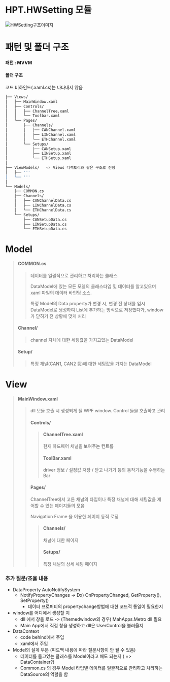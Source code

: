 
# HPT.HWSetting 모듈
![HWSetting구조이미지](https://github.com/user-attachments/assets/1a7c2035-5dd6-4140-b7d2-a73fe724d070)


# 패턴 및 폴더 구조
#### 패턴 : MVVM
#### 폴더 구조
코드 비하인드(.xaml.cs)는 나타내지 않음
```bash
├── Views/
│   ├── MainWindow.xaml
│   ├── Controls/
│   │   ├── ChannelTree.xaml
│   │   └── Toolbar.xaml
│   └── Pages/
│       ├── Channels/
│       │   ├── CANChannel.xaml
│       │   ├── LINChannel.xaml
│       │   └── ETHChannel.xaml
│       └── Setups/
│           ├── CANSetup.xaml
│           ├── LINSetup.xaml
│           └── ETHSetup.xaml
│
├── ViewModels/   <- Views 디렉토리와 같은 구조로 진행
│   ├── '''
│   └── '''
│
└── Models/
    ├── COMMON.cs
    ├── Channels/
    │   ├── CANChannelData.cs
    │   ├── LINChannelData.cs
    │   └── ETHChannelData.cs
    └── Setups/
        ├── CANSetupData.cs
        ├── LINSetupData.cs
        └── ETHSetupData.cs
```

# Model
> #### COMMON.cs
> > 데이터를 일괄적으로 관리하고 처리하는 클래스.
> >
> > DataModel에 있는 모든 모델의 클래스타입 및 데이터를 알고있으며 xaml 파일의 데이터 바인딩 소스.
> > 
> > 특정 Model의 Data property가 변경 시, 변경 전 상태를 임시 DataModel로 생성하여 List에 추가하는 방식으로 저장했다가, window가 닫히기 전 상황에 맞게 처리
> #### Channel/
> > channel 자체에 대한 세팅값을 가지고있는 DataModel
> #### Setup/
> > 특정 채널(CAN1, CAN2 등)에 대한 세팅값을 가지는 DataModel 

# View
> #### MainWindow.xaml
> > dll 모듈 호출 시 생성되게 될 WPF window.
> > Control 들을 호출하고 관리
> > #### Controls/
> > > #### ChannelTree.xaml
> > > 현재 하드웨어 채널을 보여주는 컨트롤
> > > #### ToolBar.xaml
> > > driver 정보 / 설정값 저장 / 닫고 나가기 등의 동작기능을 수행하는 Bar
> > #### Pages/
> > ChannelTree에서 고른 채널의 타입이나 특정 채널에 대해 세팅값을 제어할 수 있는 페이지들의 모음
> >
> > Navigation Frame 을 이용한 페이지 동적 로딩
> > > #### Channels/
> > > 채널에 대한 페이지
> > > #### Setups/
> > > 특정 채널의 상세 세팅 페이지


### 추가 질문/조율 내용

* DataProperty AutoNotifySystem
    * NotifyPropertyChanges -> Dx) OnPropertyChanged, GetProperty(), SetProperty()
        * 데이터 프로퍼티의 propertychange방법에 대한 코드적 통일이 필요한지
* window를 어디에서 생성할 지
    * dll 에서 창을 로드 -> (Themedwindow의 경우) MahApps.Metro dll 필요
    * Main App에서 직접 창을 생성하고 dll은 UserControl을 불러올지
* DataContext
    * code behind에서 주입
    * xaml에서 주입
* Model의 설계 부분 (피드백 내용에 따라 질문사항이 안 될 수 있음)
    * 데이터를 들고있는 클래스를 Model이라고 해도 되는지 ( => DataContainer?)
    * Common.cs 의 경우 Model 타입별 데이터를 일괄적으로 관리하고 처리하는 DataSource의 역할을 함  
